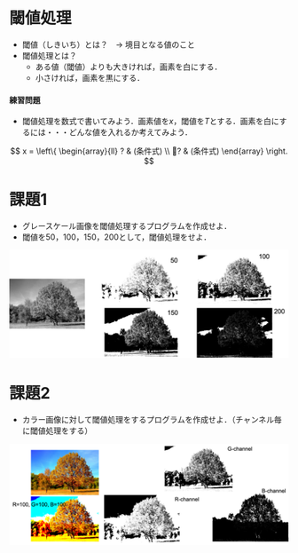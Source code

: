 # 閾値処理

- 閾値（しきいち）とは？　→ 境目となる値のこと
- 閾値処理とは？
  - ある値（閾値）よりも大きければ，画素を白にする．
  - 小さければ，画素を黒にする．

#### 練習問題
- 閾値処理を数式で書いてみよう．画素値を$x$，閾値を$T$とする．画素を白にするには・・・どんな値を入れるか考えてみよう．

$$
x = \left\{ \begin{array}{ll}
  ? & (条件式) \\
  ? & (条件式)
\end{array} \right.
$$

# 課題1
- グレースケール画像を閾値処理するプログラムを作成せよ．
- 閾値を50，100，150，200として，閾値処理をせよ．

![処理結果の例](./etc/thresh_fig1.png)


# 課題2
- カラー画像に対して閾値処理をするプログラムを作成せよ．（チャンネル毎に閾値処理をする）

![処理結果の例](./etc/thresh_fig2.png)
